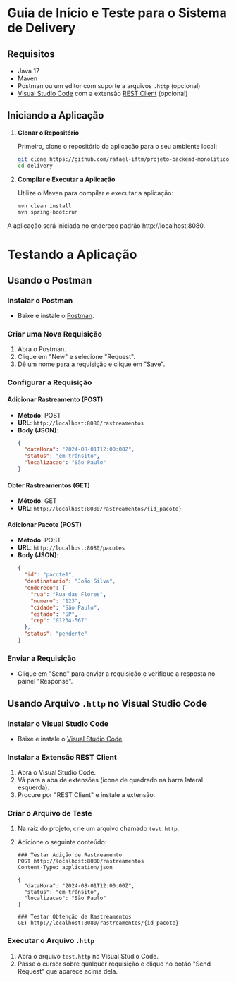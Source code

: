 # Guia de Início e Teste para o Sistema de Delivery

## Requisitos

- Java 17
- Maven
- Postman ou um editor com suporte a arquivos `.http` (opcional)
- [Visual Studio Code](https://code.visualstudio.com/) com a extensão [REST Client](https://marketplace.visualstudio.com/items?itemName=humao.rest-client) (opcional)

## Iniciando a Aplicação

1. **Clonar o Repositório**

   Primeiro, clone o repositório da aplicação para o seu ambiente local:

   ```bash
   git clone https://github.com/rafael-iftm/projeto-backend-monolitico-orm.git
   cd delivery
   ```

2. **Compilar e Executar a Aplicação**

   Utilize o Maven para compilar e executar a aplicação:

   ```bash
   mvn clean install
   mvn spring-boot:run
   ```

A aplicação será iniciada no endereço padrão http://localhost:8080.

# Testando a Aplicação

## Usando o Postman

### Instalar o Postman

- Baixe e instale o [Postman](https://www.postman.com/downloads/).

### Criar uma Nova Requisição

1. Abra o Postman.
2. Clique em "New" e selecione "Request".
3. Dê um nome para a requisição e clique em "Save".

### Configurar a Requisição

#### Adicionar Rastreamento (POST)

- **Método**: POST
- **URL**: `http://localhost:8080/rastreamentos`
- **Body (JSON)**:
    ```json
    {
      "dataHora": "2024-08-01T12:00:00Z",
      "status": "em trânsito",
      "localizacao": "São Paulo"
    }
    ```

#### Obter Rastreamentos (GET)

- **Método**: GET
- **URL**: `http://localhost:8080/rastreamentos/{id_pacote}`

#### Adicionar Pacote (POST)

- **Método**: POST
- **URL**: `http://localhost:8080/pacotes`
- **Body (JSON)**:
    ```json
    {
      "id": "pacote1",
      "destinatario": "João Silva",
      "endereco": {
        "rua": "Rua das Flores",
        "numero": "123",
        "cidade": "São Paulo",
        "estado": "SP",
        "cep": "01234-567"
      },
      "status": "pendente"
    }
    ```

### Enviar a Requisição

- Clique em "Send" para enviar a requisição e verifique a resposta no painel "Response".

## Usando Arquivo `.http` no Visual Studio Code

### Instalar o Visual Studio Code

- Baixe e instale o [Visual Studio Code](https://code.visualstudio.com/).

### Instalar a Extensão REST Client

1. Abra o Visual Studio Code.
2. Vá para a aba de extensões (ícone de quadrado na barra lateral esquerda).
3. Procure por "REST Client" e instale a extensão.

### Criar o Arquivo de Teste

1. Na raiz do projeto, crie um arquivo chamado `test.http`.
2. Adicione o seguinte conteúdo:

    ```http
    ### Testar Adição de Rastreamento
    POST http://localhost:8080/rastreamentos
    Content-Type: application/json

    {
      "dataHora": "2024-08-01T12:00:00Z",
      "status": "em trânsito",
      "localizacao": "São Paulo"
    }

    ### Testar Obtenção de Rastreamentos
    GET http://localhost:8080/rastreamentos/{id_pacote}
    ```

### Executar o Arquivo `.http`

1. Abra o arquivo `test.http` no Visual Studio Code.
2. Passe o cursor sobre qualquer requisição e clique no botão "Send Request" que aparece acima dela.
